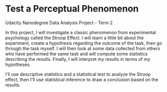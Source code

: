 # Test a Perceptual Phenomenon
Udacity Nanodegree Data Analysis Project - Term 2  

In this project, I will investigate a classic phenomenon from experimental psychology called the Stroop Effect. I will learn a little bit about the experiment, create a hypothesis regarding the outcome of the task, then go through the task myself. I will then look at some data collected from others who have performed the same task and will compute some statistics describing the results. Finally, I will interpret my results in terms of my hypotheses.  

I'll use descriptive statistics and a statistical test to analyze the Stroop effect, then I'll use statistical inference to draw a conclusion based on the results. 